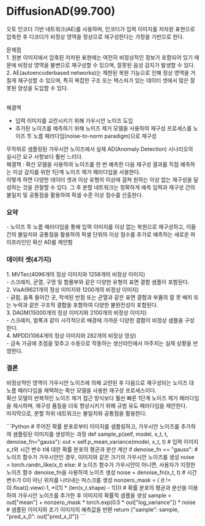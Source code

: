 <h1>DiffusionAD(99.700)</h1>
<p>
오토 인코더 기반 네트워크(AE)를 사용하며, 인코더가 입력 이미지를 저차원 표현으로 압축한 후 디코더가 비정상 영역을 정상으로 재구성한다는 가정을 기반으로 한다.
</p>
<p>
문제점<br>
1. 원본 이미지에서 압축된 저차원 표현에는 여전히 비정상적인 정보가 포함되어 있기 때문에 비정상 영역을 불변으로 재구성할 수 있으며, 잘못된 음성 감지가 발생할 수 있다. <br>
2. AE(autoencoderbased networks)는 제한된 복원 기능으로 인해 정상 영역을 거칠게 재구성할 수 있으며, 특히 복잡한 구조 또는 텍스처가 있는 데이터 셋에서 많은 잘못된 양성을 도입할 수 있다. <br><br>

해결책<br>
- 입력 이미지를 교란시키기 위해 가우시안 노이즈 도입<br>
- 추가된 노이즈를 예측하기 위해 노이즈 제거 모델을 사용하여 재구성 프로세스를 노이즈 투 노름 패러다임(noise-to-norm paradigm)으로 재구성<br>
</p>
<p>
무작위로 샘플링된 가우시안 노이즈에서 실제 AD(Anomaly Detection) 시나리오의 실시간 요구 사항보다 훨씬 느리다.<br>
해결책 : 확산 모델을 사용하여 노이즈를 한 번 예측한 다음 재구성 결과를 직접 예측하는 이상 감지를 위한 1단계 노이즈 제거 패러다임을 사용한다. <br>
이렇게 하면 다양한 데이터 셋과 이상 유형의 이상에 걸쳐 원하는 이상 없는 재구성을 달성하는 것을 관찰할 수 있다. 그 후 분할 네트워크는 정확하게 예측 입력과 재구성 간의 불일치 및 공통점을 활용하여 픽셀 수준 이상 점수를 산출한다.
</p>

<h3>요약</h3>
- 노이즈 투 노름 패러다임을 통해 입력 이미지를 이상 없는 복원으로 재구성하고, 이들 간의 불일치와 공통점을 활용하여 픽셀 단위의 이상 점수를 추가로 예측하는 새로운 파이프라인인 확산 AD를 제안함<br>

<h3>데이터 셋(4가지)</h3>
1. MVTec(4096개의 정상 이미지와 1258개의 비정상 이미지)<br>
- 스크래치, 균열, 구멍 및 함몰부와 같은 다양한 유형의 표면 결함 샘플이 포함된다.<br>
2. VisA(9621개의 정상 이미지와 1200개의 비정상 이미지)<br>
- 긁힘, 움푹 들어간 곳, 착색된 반점 또는 균열과 같은 표면 결함과 부품의 잘 못 배치 또는 누락과 같은 구조적 결함을 포함하여 다양한 불완전성이 포함된다.<br>
3. DAGM(15000개의 정상 이미지와 2100개의 비정상 이미지)<br>
- 스크래치, 얼룩과 같이 시각적으로 배경에 가까운 다양한 결함이 비정상 샘플을 구성한다.<br>
4. MPDD(1064개의 정상 이미지와 282개의 비정상 영상)<br>
- 금속 가공에 초점을 맞추고 수동으로 작동하는 생산라인에서 마주치는 실제 상황을 반영한다.<br>


<h3>결론</h3>
비정상적인 영역이 가우시안 노이즈에 의해 교란된 후 다음으로 재구성되는 노이즈 대 노름 패러다임을 채택하는 확산 모델을 사용한 재구성 프로세스이다.<br>
확산 모델의 반복적인 노이즈 제거 접근 방식보다 훨씬 빠른 1단계 노이즈 제거 패러다임을 제시하며, 재구성 품질을 더욱 향상시키기 위해 규범 유도 패러다임을 제안한다.<br>
마지막으로, 분할 하위 네트워크는 불일치와 공통점을 활용한다.<br>
<p>
```Python
# 주어진 확률 분포로부터 이미지를 샘플링하고, 가우시안 노이즈를 추가하여 샘플링된 이미지를 생성하는 과정
def sample_p(self, model, x_t, t, denoise_fn="gauss"): 
    out = self.p_mean_variance(model, x_t, t) # 입력 이미지 x_t와 시간 변수 t에 대한 확률 분포의 평균과 분산 계산
    if denoise_fn == "gauss": # 노이즈 함수가 가우시안인 경우, 이미지와 같은 크기의 가우시안 노이즈를 생성
        noise = torch.randn_like(x_t) 
    else: # 노이즈 함수가 가우시안이 아니면, 사용자가 지정한 노이즈 함수 denoise_fn을 사용하여 노이즈 생성
        noise = denoise_fn(x_t, t)
    # 시간 변수가 0이 아닌 위치를 나타내는 마스크를 생성
    nonzero_mask = ( (t != 0).float().view(-1, *([1] * (len(x_t.shape) - 1))))
    # 확률 분포의 평균과 분산을 이용하여 가우시안 노이즈를 추가한 후 이미지의 확률적 샘플을 생성
    sample = out["mean"] + nonzero_mask * torch.exp(0.5 * out["log_variance"]) * noise 
    # 샘플된 이미지와 초기 이미지의 예측값을 반환
    return {"sample": sample, "pred_x_0": out["pred_x_0"]}
```
</p>
